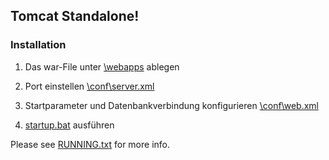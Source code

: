 ## Tomcat Standalone!

### Installation

1. Das war-File unter [\webapps](\webapps) ablegen
2. Port einstellen [\conf\server.xml](\conf\server.xml)

	_<Connector port="9090" protocol="HTTP/1.1"
		connectionTimeout="20000" redirectPort="8443" />_
3. Startparameter und Datenbankverbindung konfigurieren [\conf\web.xml](\conf\web.xml)
4. [startup.bat](\bin\startup.bat) ausführen

Please see [RUNNING.txt](RUNNING.txt) for more info.